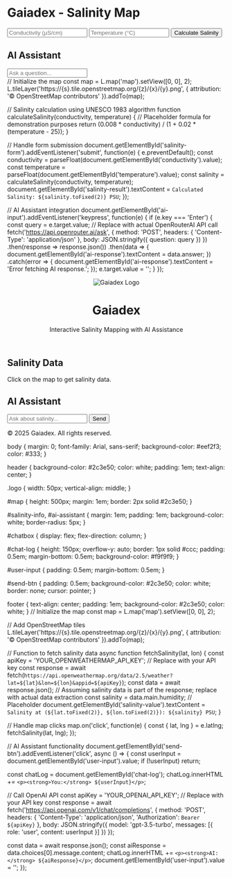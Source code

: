 # <!DOCTYPE html>
<html lang="en">
<head>
  <meta charset="UTF-8" />
  <meta name="viewport" content="width=device-width, initial-scale=1.0" />
  <title>Gaiadex - Salinity Map</title>
  <link href="https://cdn.jsdelivr.net/npm/tailwindcss@2.2.19/dist/tailwind.min.css" rel="stylesheet">
  <link rel="stylesheet" href="https://unpkg.com/leaflet/dist/leaflet.css" />
</head>
<body class="bg-gray-100">
  <div class="container mx-auto p-4">
    <h1 class="text-3xl font-bold mb-4">Gaiadex - Salinity Map</h1>
    <div id="map" class="h-96 mb-4"></div>
    <form id="salinity-form" class="mb-4">
      <div class="grid grid-cols-1 md:grid-cols-3 gap-4">
        <input type="number" id="conductivity" placeholder="Conductivity (µS/cm)" class="p-2 border rounded" required />
        <input type="number" id="temperature" placeholder="Temperature (°C)" class="p-2 border rounded" required />
        <button type="submit" class="bg-blue-500 text-white p-2 rounded">Calculate Salinity</button>
      </div>
    </form>
    <p id="salinity-result" class="text-xl font-semibold"></p>
    <div id="ai-assistant" class="mt-6 p-4 bg-white rounded shadow">
      <h2 class="text-2xl font-bold mb-2">AI Assistant</h2>
      <div id="ai-response" class="mb-2"></div>
      <input type="text" id="ai-input" placeholder="Ask a question..." class="w-full p-2 border rounded" />
    </div>
  </div>

  <script src="https://unpkg.com/leaflet/dist/leaflet.js"></script>
  <script src="app.js"></script>
</body>
</html>
// Initialize the map
const map = L.map('map').setView([0, 0], 2);
L.tileLayer('https://{s}.tile.openstreetmap.org/{z}/{x}/{y}.png', {
  attribution: '&copy; OpenStreetMap contributors'
}).addTo(map);

// Salinity calculation using UNESCO 1983 algorithm
function calculateSalinity(conductivity, temperature) {
  // Placeholder formula for demonstration purposes
  return (0.008 * conductivity) / (1 + 0.02 * (temperature - 25));
}

// Handle form submission
document.getElementById('salinity-form').addEventListener('submit', function(e) {
  e.preventDefault();
  const conductivity = parseFloat(document.getElementById('conductivity').value);
  const temperature = parseFloat(document.getElementById('temperature').value);
  const salinity = calculateSalinity(conductivity, temperature);
  document.getElementById('salinity-result').textContent = `Calculated Salinity: ${salinity.toFixed(2)} PSU`;
});

// AI Assistant integration
document.getElementById('ai-input').addEventListener('keypress', function(e) {
  if (e.key === 'Enter') {
    const query = e.target.value;
    // Replace with actual OpenRouterAI API call
    fetch('https://api.openrouter.ai/ask', {
      method: 'POST',
      headers: { 'Content-Type': 'application/json' },
      body: JSON.stringify({ question: query })
    })
    .then(response => response.json())
    .then(data => {
      document.getElementById('ai-response').textContent = data.answer;
    })
    .catch(error => {
      document.getElementById('ai-response').textContent = 'Error fetching AI response.';
    });
    e.target.value = '';
  }
});
<!DOCTYPE html>
<html lang="en">
<head>
  <meta charset="UTF-8" />
  <meta name="viewport" content="width=device-width, initial-scale=1.0"/>
  <title>Gaiadex</title>
  <link rel="stylesheet" href="style.css"/>
  <link rel="stylesheet" href="https://unpkg.com/leaflet/dist/leaflet.css" />
</head>
<body>
  <header>
    <img src="assets/images/logo.png" alt="Gaiadex Logo" class="logo"/>
    <h1>Gaiadex</h1>
    <p>Interactive Salinity Mapping with AI Assistance</p>
  </header>

  <main>
    <div id="map"></div>
    <div id="salinity-info">
      <h2>Salinity Data</h2>
      <p id="salinity-value">Click on the map to get salinity data.</p>
    </div>
    <div id="ai-assistant">
      <h2>AI Assistant</h2>
      <div id="chatbox">
        <div id="chat-log"></div>
        <input type="text" id="user-input" placeholder="Ask about salinity..." />
        <button id="send-btn">Send</button>
      </div>
    </div>
  </main>

  <footer>
    <p>&copy; 2025 Gaiadex. All rights reserved.</p>
  </footer>

  <script src="https://unpkg.com/leaflet/dist/leaflet.js"></script>
  <script src="script.js"></script>
</body>
</html>
body {
  margin: 0;
  font-family: Arial, sans-serif;
  background-color: #eef2f3;
  color: #333;
}

header {
  background-color: #2c3e50;
  color: white;
  padding: 1em;
  text-align: center;
}

.logo {
  width: 50px;
  vertical-align: middle;
}

#map {
  height: 500px;
  margin: 1em;
  border: 2px solid #2c3e50;
}

#salinity-info, #ai-assistant {
  margin: 1em;
  padding: 1em;
  background-color: white;
  border-radius: 5px;
}

#chatbox {
  display: flex;
  flex-direction: column;
}

#chat-log {
  height: 150px;
  overflow-y: auto;
  border: 1px solid #ccc;
  padding: 0.5em;
  margin-bottom: 0.5em;
  background-color: #f9f9f9;
}

#user-input {
  padding: 0.5em;
  margin-bottom: 0.5em;
}

#send-btn {
  padding: 0.5em;
  background-color: #2c3e50;
  color: white;
  border: none;
  cursor: pointer;
}

footer {
  text-align: center;
  padding: 1em;
  background-color: #2c3e50;
  color: white;
}
// Initialize the map
const map = L.map('map').setView([0, 0], 2);

// Add OpenStreetMap tiles
L.tileLayer('https://{s}.tile.openstreetmap.org/{z}/{x}/{y}.png', {
  attribution: '&copy; OpenStreetMap contributors'
}).addTo(map);

// Function to fetch salinity data
async function fetchSalinity(lat, lon) {
  const apiKey = 'YOUR_OPENWEATHERMAP_API_KEY'; // Replace with your API key
  const response = await fetch(`https://api.openweathermap.org/data/2.5/weather?lat=${lat}&lon=${lon}&appid=${apiKey}`);
  const data = await response.json();
  // Assuming salinity data is part of the response; replace with actual data extraction
  const salinity = data.main.humidity; // Placeholder
  document.getElementById('salinity-value').textContent = `Salinity at (${lat.toFixed(2)}, ${lon.toFixed(2)}): ${salinity} PSU`;
}

// Handle map clicks
map.on('click', function(e) {
  const { lat, lng } = e.latlng;
  fetchSalinity(lat, lng);
});

// AI Assistant functionality
document.getElementById('send-btn').addEventListener('click', async () => {
  const userInput = document.getElementById('user-input').value;
  if (!userInput) return;

  const chatLog = document.getElementById('chat-log');
  chatLog.innerHTML += `<p><strong>You:</strong> ${userInput}</p>`;

  // Call OpenAI API
  const apiKey = 'YOUR_OPENAI_API_KEY'; // Replace with your API key
  const response = await fetch('https://api.openai.com/v1/chat/completions', {
    method: 'POST',
    headers: {
      'Content-Type': 'application/json',
      'Authorization': `Bearer ${apiKey}`
    },
    body: JSON.stringify({
      model: 'gpt-3.5-turbo',
      messages: [{ role: 'user', content: userInput }]
    })
  });

  const data = await response.json();
  const aiResponse = data.choices[0].message.content;
  chatLog.innerHTML += `<p><strong>AI:</strong> ${aiResponse}</p>`;
  document.getElementById('user-input').value = '';
});
